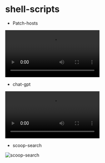 # shell-scripts

- Patch-hosts

<video src="./hosts.mp4" controls></video>

- chat-gpt

<video src="./gpt.mp4" controls></video>

- scoop-search

![scoop-search](https://raw.githubusercontent.com/akirco/shell-scripts/master/scoop-search.gif)
